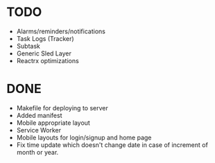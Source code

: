 # TODO
* Alarms/reminders/notifications
* Task Logs (Tracker)
* Subtask
* Generic Sled Layer
* Reactrx optimizations

# DONE
* Makefile for deploying to server
* Added manifest
* Mobile appropriate layout
* Service Worker
* Mobile layouts for login/signup and home page
* Fix time update which doesn't change date in case of increment of month or year.

